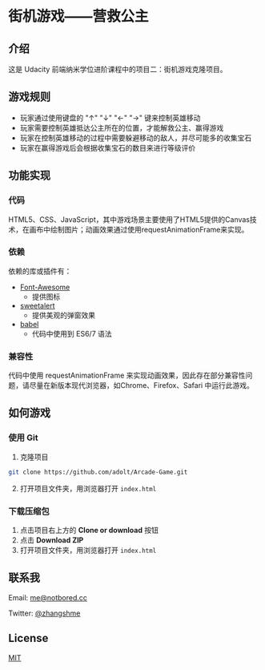 
# 街机游戏——营救公主

## 介绍

这是 Udacity 前端纳米学位进阶课程中的项目二：街机游戏克隆项目。

## 游戏规则

- 玩家通过使用键盘的 "↑" "↓" "←" "→" 键来控制英雄移动
- 玩家需要控制英雄抵达公主所在的位置，才能解救公主、赢得游戏
- 玩家在控制英雄移动的过程中需要躲避移动的敌人，并尽可能多的收集宝石
- 玩家在赢得游戏后会根据收集宝石的数目来进行等级评价

## 功能实现

### 代码
HTML5、CSS、JavaScript，其中游戏场景主要使用了HTML5提供的Canvas技术，在画布中绘制图片；动画效果通过使用requestAnimationFrame来实现。

### 依赖
依赖的库或插件有：
- [Font-Awesome](https://github.com/FortAwesome/Font-Awesome/)
  - 提供图标
- [sweetalert](https://github.com/t4t5/sweetalert)
  - 提供美观的弹窗效果
- [babel](https://github.com/babel/babel)
  - 代码中使用到 ES6/7 语法

### 兼容性
代码中使用 requestAnimationFrame 来实现动画效果，因此存在部分兼容性问题，请尽量在新版本现代浏览器，如Chrome、Firefox、Safari 中运行此游戏。

## 如何游戏

### 使用 Git
1. 克隆项目
```bash
git clone https://github.com/adolt/Arcade-Game.git
```
2. 打开项目文件夹，用浏览器打开 `index.html`

### 下载压缩包
1. 点击项目右上方的 __Clone or download__ 按钮
2. 点击 __Download ZIP__
3. 打开项目文件夹，用浏览器打开 `index.html`

## 联系我
Email: [me@notbored.cc](mailto:me@notbored.cc)

Twitter: [@zhangshme](https://twitter.com/zhangshme)

## License
[MIT](https://github.com/babel/babel/blob/master/LICENSE)